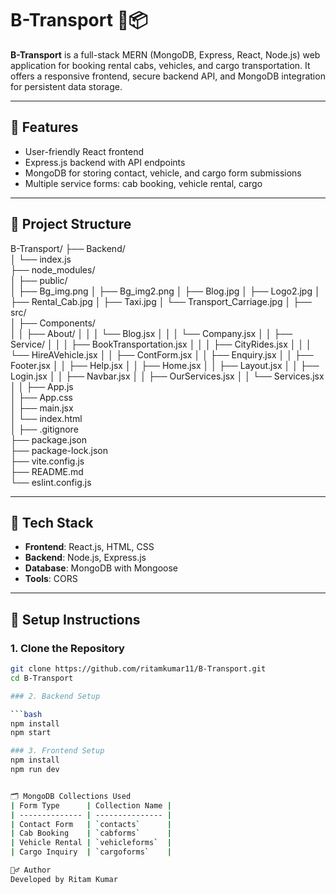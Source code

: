 # B-Transport 🚖📦

**B-Transport** is a full-stack MERN (MongoDB, Express, React, Node.js) web application for booking rental cabs, vehicles, and cargo transportation. It offers a responsive frontend, secure backend API, and MongoDB integration for persistent data storage.

---

## 🚀 Features

- User-friendly React frontend
- Express.js backend with API endpoints
- MongoDB for storing contact, vehicle, and cargo form submissions
- Multiple service forms: cab booking, vehicle rental, cargo
---
## 📁 Project Structure

B-Transport/
├── Backend/                 
│   └── index.js              
├── node_modules/             
│
├── public/                   
│   ├── Bg_img.png
│   ├── Bg_img2.png
│   ├── Blog.jpg
│   ├── Logo2.jpg
│   ├── Rental_Cab.jpg
│   ├── Taxi.jpg
│   └── Transport_Carriage.jpg
│
├── src/                      
│   ├── Components/           
│   │   ├── About/
│   │   │   └── Blog.jsx
│   │   │   └── Company.jsx
│   │   ├── Service/
│   │   │   ├── BookTransportation.jsx
│   │   │   ├── CityRides.jsx
│   │   │   └── HireAVehicle.jsx
│   │   ├── ContForm.jsx
│   │   ├── Enquiry.jsx
│   │   ├── Footer.jsx
│   │   ├── Help.jsx
│   │   ├── Home.jsx
│   │   ├── Layout.jsx
│   │   ├── Login.jsx
│   │   ├── Navbar.jsx
│   │   ├── OurServices.jsx
│   │   └── Services.jsx
│
│   ├── App.js                
│   ├── App.css               
│   ├── main.jsx              
│   └── index.html            
│
├── .gitignore                
├── package.json              
├── package-lock.json         
├── vite.config.js            
├── README.md                 
└── eslint.config.js          

---

## 🧰 Tech Stack

- **Frontend**: React.js, HTML, CSS
- **Backend**: Node.js, Express.js
- **Database**: MongoDB with Mongoose
- **Tools**: CORS

---

## 🔧 Setup Instructions

### 1. Clone the Repository

```bash
git clone https://github.com/ritamkumar11/B-Transport.git
cd B-Transport

### 2. Backend Setup

```bash
npm install
npm start

### 3. Frontend Setup
npm install
npm run dev


🗂️ MongoDB Collections Used
| Form Type      | Collection Name |
| -------------- | --------------- |
| Contact Form   | `contacts`      |
| Cab Booking    | `cabforms`      |
| Vehicle Rental | `vehicleforms`  |
| Cargo Inquiry  | `cargoforms`    |

🙋‍♂️ Author
Developed by Ritam Kumar

